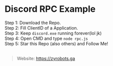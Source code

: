 # Discord RPC Example
Step 1: Download the Repo. <br>
Step 2: Fill ClientID of a Application. <br>
Step 3: Keep `discord.exe` running forever(lol jk) <br>
Step 4: Open CMD and type `node rpc.js` <br>
Step 5: Star this Repo (also others) and Follow Me! <br>
<br>
> Website: https://zyrobots.ga

